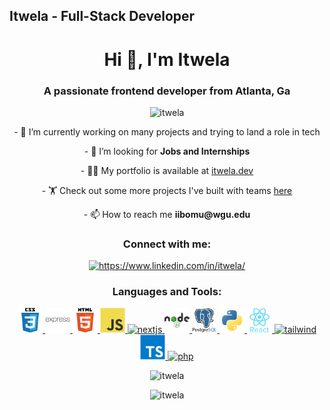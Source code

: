 <!DOCTYPE html>
<html lang="en">
<head>
<meta charset="UTF-8">
<meta name="viewport" content="width=device-width, initial-scale=1.0">
<h2>Itwela - Full-Stack Developer</h2>
</head>
<body>

<h1 style="text-align: center;">Hi 👋, I'm Itwela</h1>
<h3 style="text-align: center;">A passionate frontend developer from Atlanta, Ga</h3>

<p style="text-align: center;"> <img src="https://komarev.com/ghpvc/?username=itwela&label=Profile%20views&color=0e75b6&style=flat" alt="itwela" /> </p>

<p style="text-align: center;">
- 🔭 I’m currently working on many projects and trying to land a role in tech
</p>
<p style="text-align: center;">
- 🤝 I’m looking for <strong>Jobs and Internships</strong>
</p>
<p style="text-align: center;">
- 👨‍💻 My portfolio is available at <a href="https://itwela.dev">itwela.dev</a>
</p>
<p style="text-align: center;">
- 🏋️ Check out some more projects I've built with teams <a href="https://github.com/orgs/Team-S-I-R/repositories">here</a>
</p>
<p style="text-align: center;">
- 📫 How to reach me <strong>iibomu@wgu.edu</strong>
</p>

<h3 style="text-align: center;">Connect with me:</h3>
<p style="text-align: center;">
<a href="https://linkedin.com/in/itwela" target="_blank"><img src="https://raw.githubusercontent.com/rahuldkjain/github-profile-readme-generator/master/src/images/icons/Social/linked-in-alt.svg" alt="https://www.linkedin.com/in/itwela/" height="30" width="40" /></a>
</p>

<h3 style="text-align: center;">Languages and Tools:</h3>
<p style="text-align: center;"> 
  <a href="https://www.w3schools.com/css/" target="_blank" rel="noreferrer"> <img src="https://raw.githubusercontent.com/devicons/devicon/master/icons/css3/css3-original-wordmark.svg" alt="css3" width="40" height="40"/> </a> 
  <a href="https://expressjs.com" target="_blank" rel="noreferrer"> <img src="https://raw.githubusercontent.com/devicons/devicon/master/icons/express/express-original-wordmark.svg" alt="express" width="40" height="40"/> </a> 
  <a href="https://www.w3.org/html/" target="_blank" rel="noreferrer"> <img src="https://raw.githubusercontent.com/devicons/devicon/master/icons/html5/html5-original-wordmark.svg" alt="html5" width="40" height="40"/> </a> 
  <a href="https://developer.mozilla.org/en-US/docs/Web/JavaScript" target="_blank" rel="noreferrer"> <img src="https://raw.githubusercontent.com/devicons/devicon/master/icons/javascript/javascript-original.svg" alt="javascript" width="40" height="40"/> </a> 
  <a href="https://nextjs.org/" target="_blank" rel="noreferrer"> <img src="https://cdn.worldvectorlogo.com/logos/nextjs-2.svg" alt="nextjs" width="40" height="40"/> </a> 
  <a href="https://nodejs.org" target="_blank" rel="noreferrer"> <img src="https://raw.githubusercontent.com/devicons/devicon/master/icons/nodejs/nodejs-original-wordmark.svg" alt="nodejs" width="40" height="40"/> </a> 
  <a href="https://www.postgresql.org" target="_blank" rel="noreferrer"> <img src="https://raw.githubusercontent.com/devicons/devicon/master/icons/postgresql/postgresql-original-wordmark.svg" alt="postgresql" width="40" height="40"/> </a> 
  <a href="https://www.python.org" target="_blank" rel="noreferrer"> <img src="https://raw.githubusercontent.com/devicons/devicon/master/icons/python/python-original.svg" alt="python" width="40" height="40"/> </a> 
  <a href="https://reactjs.org/" target="_blank" rel="noreferrer"> <img src="https://raw.githubusercontent.com/devicons/devicon/master/icons/react/react-original-wordmark.svg" alt="react" width="40" height="40"/> </a> 
  <a href="https://tailwindcss.com/" target="_blank" rel="noreferrer"> <img src="https://www.vectorlogo.zone/logos/tailwindcss/tailwindcss-icon.svg" alt="tailwind" width="40" height="40"/> </a> 
  <a href="https://www.typescriptlang.org/" target="_blank" rel="noreferrer"> <img src="https://raw.githubusercontent.com/devicons/devicon/master/icons/typescript/typescript-original.svg" alt="typescript" width="40" height="40"/> </a> 
  <a href="https://www.php.net/" target="_blank" rel="noreferrer"> <img src="https://upload.wikimedia.org/wikipedia/commons/thumb/2/27/PHP-logo.svg/2560px-PHP-logo.svg.png" alt="php" width="40" height="40"/> </a> 
</p>

<p style="text-align: center;"><img src="https://github-readme-stats.vercel.app/api/top-langs?username=itwela&show_icons=true&locale=en&layout=compact" alt="itwela" /></p>

<p style="text-align: center;"><img src="https://github-readme-streak-stats.herokuapp.com/?user=itwela&" alt="itwela" /></p>

</body>
</html>
